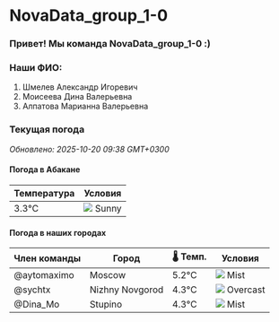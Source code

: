 # NovaData_group_1-0
### Привет! Мы команда NovaData_group_1-0 :)

### Наши ФИО:
1. Шмелев Александр Игоревич
2. Моисеева Дина Валерьевна
3. Алпатова Марианна Валерьевна

### Текущая погода
<!-- WEATHER:START -->
_Обновлено: 2025-10-20 09:38 GMT+0300_

#### Погода в Абакане

| Температура | Условия |
|-------------|----------|
| 3.3°C     | ![](https://cdn.weatherapi.com/weather/64x64/day/113.png) Sunny |

#### Погода в наших городах

| Член команды  | Город               | 🌡️ Темп.  | Условия          |
|---------------|---------------------|-----------|--------------------|
| @aytomaximo    | Moscow              |    5.2°C | ![](https://cdn.weatherapi.com/weather/64x64/day/143.png) Mist         |
| @sychtx        | Nizhny Novgorod     |    4.3°C | ![](https://cdn.weatherapi.com/weather/64x64/day/122.png) Overcast     |
| @Dina_Mo       | Stupino             |    4.3°C | ![](https://cdn.weatherapi.com/weather/64x64/day/143.png) Mist         |

<!-- WEATHER:END -->
